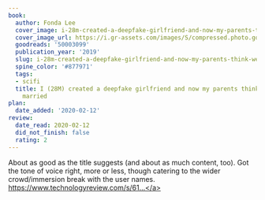 ```yaml
---
book:
  author: Fonda Lee
  cover_image: i-28m-created-a-deepfake-girlfriend-and-now-my-parents-think-were-getting-married.jpg
  cover_image_url: https://i.gr-assets.com/images/S/compressed.photo.goodreads.com/books/1577497218l/50003099._SX98_.jpg
  goodreads: '50003099'
  publication_year: '2019'
  slug: i-28m-created-a-deepfake-girlfriend-and-now-my-parents-think-were-getting-married
  spine_color: '#877971'
  tags:
  - scifi
  title: I (28M) created a deepfake girlfriend and now my parents think we’re getting
    married
plan:
  date_added: '2020-02-12'
review:
  date_read: 2020-02-12
  did_not_finish: false
  rating: 2
---
```


About as good as the title suggests (and about as much content, too). Got the tone of voice right, more or less, though catering to the wider crowd/immersion break with the user names. <a target="_blank" href="https://www.technologyreview.com/s/614942/deepfake-girlfriend-fiction-story/" rel="nofollow">https://www.technologyreview.com/s/61...</a>
